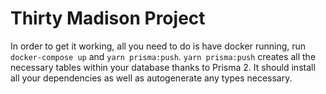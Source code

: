 # Thirty Madison Project

In order to get it working, all you need to do is have docker running, run `docker-compose up` and `yarn prisma:push`.
`yarn prisma:push` creates all the necessary tables within your database thanks to Prisma 2.
It should install all your dependencies as well as autogenerate any types necessary.
